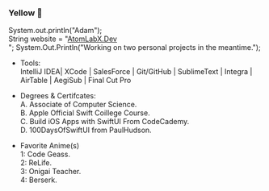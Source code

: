 ### Yellow 👋
System.out.println("Adam");<br>
String website = "<a href="https://atomlabx.github.io">AtomLabX.Dev</a><br>";
System.Out.Println("Working on two personal projects in the meantime.");

* Tools:<br>
IntelliJ IDEA| XCode | SalesForce | Git/GitHub | SublimeText | Integra | AirTable | AegiSub | Final Cut Pro

* Degrees & Certifcates:<br>
A. Associate of Computer Science.<br>
B. Apple Official Swift Coillege Course.<br>
C. Build iOS Apps with SwiftUI From CodeCademy.<br>
D. 100DaysOfSwiftUI from PaulHudson.<br>

* Favorite Anime(s)<br>
1: Code Geass.<br> 
2: ReLife.<br>
3: Onigai Teacher.<br>
4: Berserk.<br>

